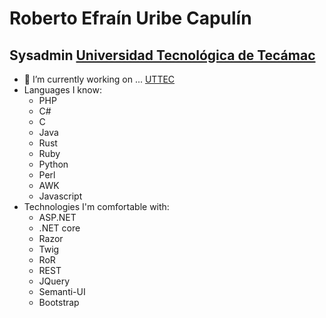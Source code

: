 # Roberto Efraín Uribe Capulín
## Sysadmin [Universidad Tecnológica de Tecámac](www.uttecamac.edu.mx)


- 🔭 I’m currently working on ... [UTTEC](www.uttecamac.edu.mx)
- Languages I know:
    - PHP
    - C#
    - C
    - Java
    - Rust
    - Ruby
    - Python
    - Perl
    - AWK
    - Javascript
- Technologies I'm comfortable with:
    - ASP.NET
    - .NET core
    - Razor
    - Twig
    - RoR
    - REST
    - JQuery
    - Semanti-UI
    - Bootstrap
<!-- 
- 🌱 I’m currently learning ...
- 👯 I’m looking to collaborate on ...
- 🤔 I’m looking for help with ...
- 💬 Ask me about ...
- 📫 How to reach me: ...
- 😄 Pronouns: ...
- ⚡ Fun fact: ...
-->

